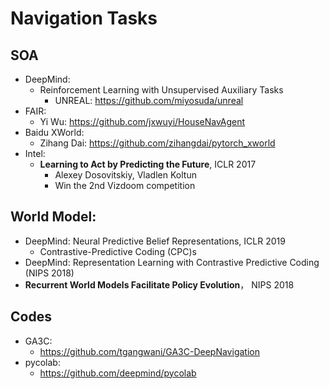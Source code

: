 # Navigation Tasks

## SOA
- DeepMind:
	- Reinforcement Learning with Unsupervised Auxiliary Tasks
		- UNREAL: https://github.com/miyosuda/unreal
- FAIR:
	- Yi Wu: https://github.com/jxwuyi/HouseNavAgent
- Baidu XWorld:
	- Zihang Dai: https://github.com/zihangdai/pytorch_xworld
- Intel:
	- **Learning to Act by Predicting the Future**, ICLR 2017
		- Alexey Dosovitskiy, Vladlen Koltun
		- Win the 2nd Vizdoom competition

## World Model:
- DeepMind: Neural Predictive Belief Representations, ICLR 2019
	- Contrastive-Predictive Coding (CPC)s
- DeepMind: Representation Learning with Contrastive Predictive Coding (NIPS 2018)
- **Recurrent World Models Facilitate Policy Evolution**， NIPS 2018

## Codes 
- GA3C:
	- https://github.com/tgangwani/GA3C-DeepNavigation
- pycolab:
	- https://github.com/deepmind/pycolab
